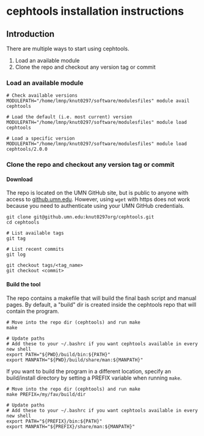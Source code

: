 # cephtools installation instructions

## Introduction

There are multiple ways to start using cephtools. 

1. Load an available module
1. Clone the repo and checkout any version tag or commit


### Load an available module

```
# Check available versions
MODULEPATH="/home/lmnp/knut0297/software/modulesfiles" module avail cephtools

# Load the default (i.e. most current) version
MODULEPATH="/home/lmnp/knut0297/software/modulesfiles" module load cephtools

# Load a specific version
MODULEPATH="/home/lmnp/knut0297/software/modulesfiles" module load cephtools/2.0.0
```



### Clone the repo and checkout any version tag or commit

#### Download
The repo is located on the UMN GitHub site, but is public to anyone with access to [github.umn.edu](github.umn.edu). However, using `wget` with https does not work because you need to authenticate using your UMN GitHub credentials. 


```
git clone git@github.umn.edu:knut0297org/cephtools.git
cd cephtools

# List available tags
git tag

# List recent commits
git log

git checkout tags/<tag_name>
git checkout <commit>

```



#### Build the tool

The repo contains a makefile that will build the final bash script and manual pages. By default, a "build" dir is created inside the cephtools repo that will contain the program.
 
```
# Move into the repo dir (cephtools) and run make
make

# Update paths
# Add these to your ~/.bashrc if you want cephtools available in every new shell
export PATH="${PWD}/build/bin:${PATH}"
export MANPATH="${PWD}/build/share/man:${MANPATH}"
```



If you want to build the program in a different location, specify an build/install directory by setting a PREFIX variable when running `make`.


```
# Move into the repo dir (cephtools) and run make
make PREFIX=/my/fav/build/dir

# Update paths
# Add these to your ~/.bashrc if you want cephtools available in every new shell
export PATH="${PREFIX}/bin:${PATH}"
export MANPATH="${PREFIX}/share/man:${MANPATH}"
```



